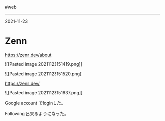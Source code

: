 #web

---
2021-11-23

# Zenn

https://zenn.dev/about

![[Pasted image 20211123151419.png]]

![[Pasted image 20211123151520.png]]

https://zenn.dev/

![[Pasted image 20211123151637.png]]

Google account でloginした。

Following 出来るようになった。

